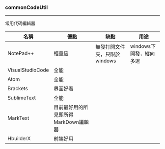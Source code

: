 ### commonCodeUtil

***

常用代碼編輯器

| 名稱               | 優點                     | 缺點                 | 用途              |
| ---------------- | ---------------------- | ------------------ | --------------- |
| NotePad++        | 輕量級                    | 無發打開文件夾，只限於windows | windows下開發，縱向多選 |
| VisualStudioCode | 全能                     |                    |                 |
| Atom             | 全能                     |                    |                 |
| Brackets         | 界面好看                   |                    |                 |
| SublimeText      | 全能                     |                    |                 |
| MarkText         | 目前最好用的所見即所得MarkDown編輯器 |                    |                 |
| HbuilderX        | 前端好用                   |                    |                 |


